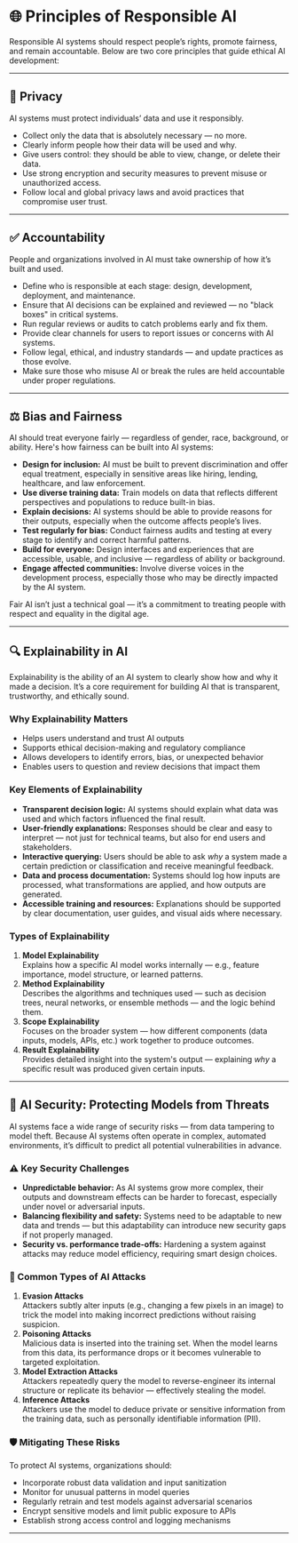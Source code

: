 # 🌐 Principles of Responsible AI

Responsible AI systems should respect people’s rights, promote fairness, and remain accountable. Below are two core principles that guide ethical AI development:

---

## 🔐 Privacy

AI systems must protect individuals’ data and use it responsibly.

- Collect only the data that is absolutely necessary — no more.
- Clearly inform people how their data will be used and why.
- Give users control: they should be able to view, change, or delete their data.
- Use strong encryption and security measures to prevent misuse or unauthorized access.
- Follow local and global privacy laws and avoid practices that compromise user trust.

---

## ✅ Accountability

People and organizations involved in AI must take ownership of how it’s built and used.

- Define who is responsible at each stage: design, development, deployment, and maintenance.
- Ensure that AI decisions can be explained and reviewed — no "black boxes" in critical systems.
- Run regular reviews or audits to catch problems early and fix them.
- Provide clear channels for users to report issues or concerns with AI systems.
- Follow legal, ethical, and industry standards — and update practices as those evolve.
- Make sure those who misuse AI or break the rules are held accountable under proper regulations.

---

## ⚖️ Bias and Fairness

AI should treat everyone fairly — regardless of gender, race, background, or ability. Here's how fairness can be built into AI systems:

- **Design for inclusion:** AI must be built to prevent discrimination and offer equal treatment, especially in sensitive areas like hiring, lending, healthcare, and law enforcement.
- **Use diverse training data:** Train models on data that reflects different perspectives and populations to reduce built-in bias.
- **Explain decisions:** AI systems should be able to provide reasons for their outputs, especially when the outcome affects people’s lives.
- **Test regularly for bias:** Conduct fairness audits and testing at every stage to identify and correct harmful patterns.
- **Build for everyone:** Design interfaces and experiences that are accessible, usable, and inclusive — regardless of ability or background.
- **Engage affected communities:** Involve diverse voices in the development process, especially those who may be directly impacted by the AI system.

Fair AI isn’t just a technical goal — it’s a commitment to treating people with respect and equality in the digital age.

---

## 🔍 Explainability in AI

Explainability is the ability of an AI system to clearly show how and why it made a decision. It’s a core requirement for building AI that is transparent, trustworthy, and ethically sound.

### Why Explainability Matters

- Helps users understand and trust AI outputs
- Supports ethical decision-making and regulatory compliance
- Allows developers to identify errors, bias, or unexpected behavior
- Enables users to question and review decisions that impact them

### Key Elements of Explainability

- **Transparent decision logic:** AI systems should explain what data was used and which factors influenced the final result.
- **User-friendly explanations:** Responses should be clear and easy to interpret — not just for technical teams, but also for end users and stakeholders.
- **Interactive querying:** Users should be able to ask *why* a system made a certain prediction or classification and receive meaningful feedback.
- **Data and process documentation:** Systems should log how inputs are processed, what transformations are applied, and how outputs are generated.
- **Accessible training and resources:** Explanations should be supported by clear documentation, user guides, and visual aids where necessary.

### Types of Explainability

1. **Model Explainability**  
   Explains how a specific AI model works internally — e.g., feature importance, model structure, or learned patterns.
2. **Method Explainability**  
   Describes the algorithms and techniques used — such as decision trees, neural networks, or ensemble methods — and the logic behind them.
3. **Scope Explainability**  
   Focuses on the broader system — how different components (data inputs, models, APIs, etc.) work together to produce outcomes.
4. **Result Explainability**  
   Provides detailed insight into the system's output — explaining *why* a specific result was produced given certain inputs.

---

## 🔐 AI Security: Protecting Models from Threats

AI systems face a wide range of security risks — from data tampering to model theft. Because AI systems often operate in complex, automated environments, it’s difficult to predict all potential vulnerabilities in advance.

### ⚠️ Key Security Challenges

- **Unpredictable behavior:** As AI systems grow more complex, their outputs and downstream effects can be harder to forecast, especially under novel or adversarial inputs.
- **Balancing flexibility and safety:** Systems need to be adaptable to new data and trends — but this adaptability can introduce new security gaps if not properly managed.
- **Security vs. performance trade-offs:** Hardening a system against attacks may reduce model efficiency, requiring smart design choices.

### 🧨 Common Types of AI Attacks

1. **Evasion Attacks**  
   Attackers subtly alter inputs (e.g., changing a few pixels in an image) to trick the model into making incorrect predictions without raising suspicion.
2. **Poisoning Attacks**  
   Malicious data is inserted into the training set. When the model learns from this data, its performance drops or it becomes vulnerable to targeted exploitation.
3. **Model Extraction Attacks**  
   Attackers repeatedly query the model to reverse-engineer its internal structure or replicate its behavior — effectively stealing the model.
4. **Inference Attacks**  
   Attackers use the model to deduce private or sensitive information from the training data, such as personally identifiable information (PII).

### 🛡️ Mitigating These Risks

To protect AI systems, organizations should:
- Incorporate robust data validation and input sanitization
- Monitor for unusual patterns in model queries
- Regularly retrain and test models against adversarial scenarios
- Encrypt sensitive models and limit public exposure to APIs
- Establish strong access control and logging mechanisms

---



